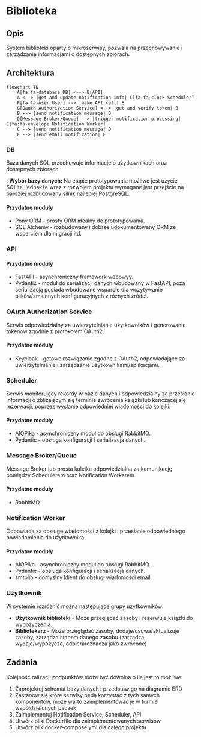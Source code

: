# Biblioteka
## Opis
System biblioteki oparty o mikroserwisy, pozwala na przechowywanie i zarządzanie informacjami o dostępnych zbiorach.

## Architektura
```mermaid
flowchart TD
    A[fa:fa-database DB] <--> B[API]
    A <--> |get and update notification info| C[fa:fa-clock Scheduler]
    F[fa:fa-user User] --> |make API call| B
    G[Oauth Authorization Service] <--> |get and verify token| B
    B --> |send notification message| D
    D[Message Broker/Queue] --> |trigger notification processing| E[fa:fa-envelope Notification Worker]
    C --> |send notification message| D
    E --> |send email notification| F
```

### DB
Baza danych SQL przechowuje informacje o użytkownikach oraz dostępnych zbiorach.

: **Wybór bazy danych:** Na etapie prototypowania możliwe jest użycie SQLite, jednakże wraz z rozwojem projektu wymagane jest przejście na bardziej rozbudowany silnik najlepiej PostgreSQL.

#### Przydatne moduły
* Pony ORM - prosty ORM idealny do prototypowania.
* SQL Alchemy - rozbudowany i dobrze udokumentowany ORM ze wsparciem dla migracji itd.

### API

#### Przydatne moduły
* FastAPI - asynchroniczny framework webowyy.
* Pydantic - moduł do serializacji danych wbudowany w FastAPI, poza serializacją posiada wbudowane wsparcie dla wczytywanie plików/zmiennych konfiguracyjnych z różnych źródeł.

### OAuth Authorization Service
Serwis odpowiedzialny za uwierzytelnianie użytkowników i generowanie tokenów zgodnie z protokołem OAuth2.

#### Przydatne moduły
* Keycloak - gotowe rozwiązanie zgodne z OAuth2, odpowiadające za uwierzytelnianie i zarządzanie użytkownikami/aplikacjami.

### Scheduler

Serwis monitorujący rekordy w bazie danych i odpowiedzialny za przesłanie informacji o zbliżającym się terminie zwrócenia książki lub kończącej się rezerwacji, poprzez wysłanie odpowiedniej wiadomości do kolejki.

#### Przydatne moduły
* AIOPika - asynchroniczny moduł do obsługi RabbitMQ.
* Pydantic - obsługa konfiguracji i serializacja danych.

### Message Broker/Queue

Message Broker lub prosta kolejka odpowiedzialna za komunikację pomiędzy Schedulerem oraz Notification Workerem.

#### Przydatne moduły
* RabbitMQ

### Notification Worker
Odpowiada za obsługę wiadomości z kolejki i przesłanie odpowiedniego powiadomienia do użytkownika.

#### Przydatne moduły
* AIOPika - asynchroniczny moduł do obsługi RabbitMQ.
* Pydantic - obsługa konfiguracji i serializacja danych.
* smtplib - domyślny klient do obsługi wiadomości email.


### Użytkownik
W systemie rozróżnić można następujące grupy użytkowników:
* **Użytkownik biblioteki** - Może przeglądać zasoby i rezerwuje książki do wypożyczenia.
* **Bibliotekarz** - Może przeglądać zasoby, dodaje/usuwa/aktualizuje zasoby, zarządza stanem danego zasobu (zarządza, wydaje/wypożycza, odbiera/oznacza jako zwrócone)

## Zadania
Kolejność ralizacji podpunktów może być dowolna o ile jest to możliwe:
1. Zaprojektuj schemat bazy danych i przedstaw go na diagramie ERD
2. Zastanów się które serwisy będą korzystać z tych samych komponentów, może warto zaimplementować je w formie współdzielonych paczek
3. Zaimplementuj Notification Service, Scheduler, API
4. Utwórz pliki Dockerfile dla zaimplementowanych serwisów
5. Utwórz plik docker-compose.yml dla całego projektu